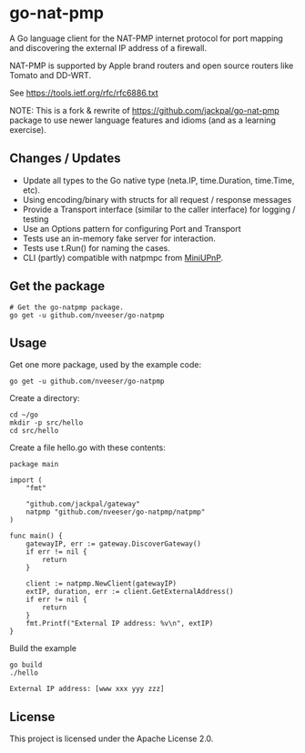 go-nat-pmp
==========

A Go language client for the NAT-PMP internet protocol for port mapping and discovering the external
IP address of a firewall.

NAT-PMP is supported by Apple brand routers and open source routers like Tomato and DD-WRT.

See https://tools.ietf.org/rfc/rfc6886.txt

NOTE: This is a fork & rewrite of https://github.com/jackpal/go-nat-pmp package to
use newer language features and idioms (and as a learning exercise).

Changes / Updates
---------------

* Update all types to the Go native type (neta.IP, time.Duration, time.Time, etc).
* Using encoding/binary with structs for all request / response messages
* Provide a Transport interface (similar to the caller interface) for logging / testing
* Use an Options pattern for configuring Port and Transport
* Tests use an in-memory fake server for interaction.
* Tests use t.Run() for naming the cases.
* CLI (partly) compatible with natpmpc from [MiniUPnP](http://miniupnp.free.fr/libnatpmp.html).

Get the package
---------------

    # Get the go-natpmp package.
    go get -u github.com/nveeser/go-natpmp

Usage
-----

Get one more package, used by the example code:

    go get -u github.com/nveeser/go-natpmp

Create a directory:

    cd ~/go
    mkdir -p src/hello
    cd src/hello

Create a file hello.go with these contents:

    package main

    import (
        "fmt"

        "github.com/jackpal/gateway"
        natpmp "github.com/nveeser/go-natpmp/natpmp"
    )

    func main() {
        gatewayIP, err := gateway.DiscoverGateway()
        if err != nil {
            return
        }

        client := natpmp.NewClient(gatewayIP)
        extIP, duration, err := client.GetExternalAddress()
        if err != nil {
            return
        }
        fmt.Printf("External IP address: %v\n", extIP)
    }

Build the example

    go build
    ./hello

    External IP address: [www xxx yyy zzz]

License
-------

This project is licensed under the Apache License 2.0.
